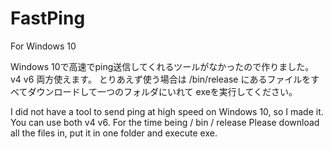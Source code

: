 # FastPing
For Windows 10


Windows 10で高速でping送信してくれるツールがなかったので作りました。
v4 v6 両方使えます。
とりあえず使う場合は
/bin/release
にあるファイルをすべてダウンロードして一つのフォルダにいれて exeを実行してください。


I did not have a tool to send ping at high speed on Windows 10, so I made it.
You can use both v4 v6.
For the time being
/ bin / release
Please download all the files in, put it in one folder and execute exe.


